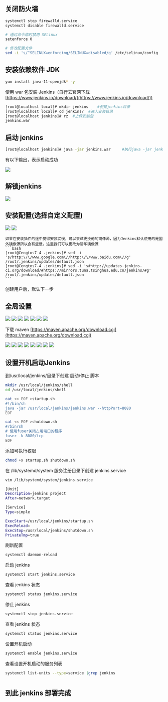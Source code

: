 ## 关闭防火墙

```bash
systemctl stop firewalld.service
systemctl disable firewalld.service
```
```bash
# 通过命令临时禁用 SELinux
setenforce 0

# 修改配置文件
sed -i 's/^SELINUX=enforcing/SELINUX=disabled/g' /etc/selinux/config
```

## 安装依赖软件 JDK
  ```bash
 yum install java-11-openjdk* -y
  ```
  使用 war 包安装 Jenkins（自行去官网下载 [https://www.jenkins.io/download/](https://www.jenkins.io/download/))
  
  ```bash
[root@localhost local]# mkdir jenkins    #创建jenkins目录
[root@localhost local]# cd jenkins/  #进入安装目录
[root@localhost jenkins]# rz  #上传安装包
jenkins.war
  ```
## 启动 jenkins
 ```bash
 [root@localhost jenkins]# java -jar jenkins.war     #执行java -jar jenkins.war 即可前台启动
 ```
  有以下输出，表示启动成功
 
 ![](./media/jenkins启动成功.png)
 
 
 ## 解锁jenkins
 
 ![](./media/解锁jenkins.png)

## 安装配置(选择自定义配置)

![](./media/图片1.png)
![](./media/图片2.png)

    如果在安装插件的途中觉得安装忒慢，可以尝试更换他的镜像源，因为Jenkins默认使用的是国外镜像源所以会有些慢，这里我们可以更改为清华镜像源
    ```bash
    [root@Cengtos7-4 .jenkins]# sed -i 's/http:\/\/www.google.com\//http:\/\/www.baidu.com\//g' /root/.jenkins/updates/default.json
    [root@Cengtos7-4 .jenkins]# sed -i 's#http://updates.jenkins-ci.org/download/#https://mirrors.tuna.tsinghua.edu.cn/jenkins/#g' /root/.jenkins/updates/default.json
    ```
  创建用户后，默认下一步  
    
 ## 全局设置
 ![](./media/图片5.png)
 ![](./media/图片6.png)
 ![](./media/图片7.png)
 ![](./media/图片8.png)
 ![](./media/图片9.png)
 ![](./media/图片10.png)
 ![](./media/图片11.png)
 
  下载 maven [https://maven.apache.org/download.cgi](https://maven.apache.org/download.cgi)
  
 ![](./media/图片12.png)
 ![](./media/图片13.png)
 ![](./media/图片14.png)
 ![](./media/图片15.png)
 ![](./media/图片16.png)
 ![](./media/图片17.png)
 ![](./media/图片18.png)
 ![](./media/图片19.png)
 
 ## 设置开机启动Jenkins
 
到/usr/local/jenkins/目录下创建 启动/停止 脚本

```bash
mkdir /usr/local/jenkins/shell
cd /usr/local/jenkins/shell

```

```bash
cat << EOF >startup.sh
#!/bin/sh
java -jar /usr/local/jenkins/jenkins.war --httpPort=8080
EOF
```



``` bash
cat << EOF >shutdown.sh
#/bin/sh
# 使用fuser关闭占用端口的程序
fuser -k 8080/tcp
EOF
```



添加可执行权限

 ```bash
 chmod +x startup.sh shutdown.sh
 ```

 在 /lib/systemd/system 服务注册目录下创建 jenkins.service

 ```bash
 vim /lib/systemd/system/jenkins.service
 ```

 ```bash
[Unit]
Description=jenkins project
After=network.target

[Service]
Type=simple

ExecStart=/usr/local/jenkins/startup.sh
ExecReload=
ExecStop=/usr/local/jenkins/shutdown.sh
PrivateTmp=true
 ```

 刷新配置

 ```bash
 systemctl daemon-reload
 ```

启动 jenkins

```bash
systemctl start jenkins.service
```



查看 jenkins 状态

``` bash
systemctl status jenkins.service
```



停止 jenkins 

``` bash
systemctl stop jenkins.service
```



查看 jenkins 状态

``` bash
systemctl status jenkins.service
```



设置开机启动

 ```bash
 systemctl enable jenkins.service
 ```

 

查看设置开机启动的服务列表

 ```bash
 systemctl list-units --type=service |grep jenkins
 ```


 # 
## 到此 jenkins 部署完成



